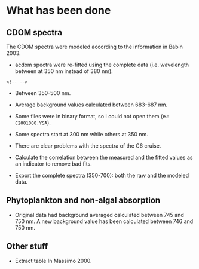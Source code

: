 # What has been done

## CDOM spectra

The CDOM spectra were modeled according to the information in Babin 2003.

-   acdom spectra were re-fitted using the complete data (i.e. wavelength between at 350 nm instead of 380 nm).

```{=html}
<!-- -->
```
-   Between 350-500 nm.

-   Average background values calculated between 683-687 nm.

-   Some files were in binary format, so I could not open them (e.: `C2001000.YSA`).

-   Some spectra start at 300 nm while others at 350 nm.

-   There are clear problems with the spectra of the C6 cruise.

-   Calculate the correlation between the measured and the fitted values as an indicator to remove bad fits.

-   Export the complete spectra (350-700): both the raw and the modeled data.

## Phytoplankton and non-algal absorption

-   Original data had background averaged calculated between 745 and 750 nm. A new background value has been calculated between 746 and 750 nm.

## Other stuff

-   Extract table In Massimo 2000.
